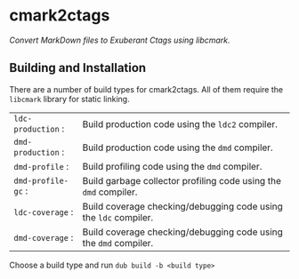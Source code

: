 cmark2ctags
===========

*Convert MarkDown files to Exuberant Ctags using libcmark.*

Building and Installation
-------------------------

There are a number of build types for cmark2ctags. All of them require the `libcmark` library for static linking.

|                  |                                                                |
|:-----------------|:---------------------------------------------------------------|
|`ldc-production` :|Build production code using the `ldc2` compiler.                |
|`dmd-production` :|Build production code using the `dmd` compiler.                 |
|`dmd-profile`    :|Build profiling code using the `dmd` compiler.                  |
|`dmd-profile-gc` :|Build garbage collector profiling code using the `dmd` compiler.|
|`ldc-coverage`   :|Build coverage checking/debugging code using the `ldc` compiler.|
|`dmd-coverage`   :|Build coverage checking/debugging code using the `dmd` compiler.|

Choose a build type and run `dub build -b <build type>`
